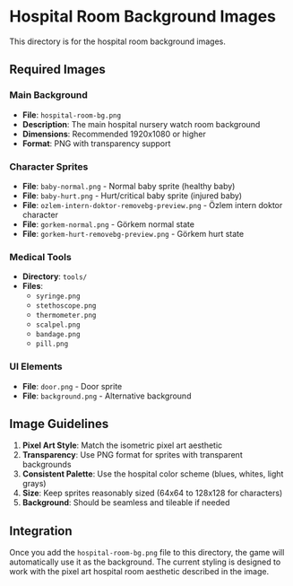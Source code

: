 # Hospital Room Background Images

This directory is for the hospital room background images.

## Required Images

### Main Background
- **File**: `hospital-room-bg.png`
- **Description**: The main hospital nursery watch room background
- **Dimensions**: Recommended 1920x1080 or higher
- **Format**: PNG with transparency support

### Character Sprites
- **File**: `baby-normal.png` - Normal baby sprite (healthy baby)
- **File**: `baby-hurt.png` - Hurt/critical baby sprite (injured baby)
- **File**: `ozlem-intern-doktor-removebg-preview.png` - Özlem intern doktor character
- **File**: `gorkem-normal.png` - Görkem normal state
- **File**: `gorkem-hurt-removebg-preview.png` - Görkem hurt state

### Medical Tools
- **Directory**: `tools/`
- **Files**: 
  - `syringe.png`
  - `stethoscope.png`
  - `thermometer.png`
  - `scalpel.png`
  - `bandage.png`
  - `pill.png`

### UI Elements
- **File**: `door.png` - Door sprite
- **File**: `background.png` - Alternative background

## Image Guidelines

1. **Pixel Art Style**: Match the isometric pixel art aesthetic
2. **Transparency**: Use PNG format for sprites with transparent backgrounds
3. **Consistent Palette**: Use the hospital color scheme (blues, whites, light grays)
4. **Size**: Keep sprites reasonably sized (64x64 to 128x128 for characters)
5. **Background**: Should be seamless and tileable if needed

## Integration

Once you add the `hospital-room-bg.png` file to this directory, the game will automatically use it as the background. The current styling is designed to work with the pixel art hospital room aesthetic described in the image.
